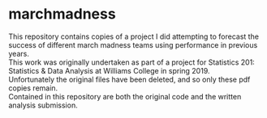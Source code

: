 # marchmadness
This repository contains copies of a project I did attempting to forecast the success of different march madness teams using performance in previous years. \
This work was originally undertaken as part of a project for Statistics 201: Statistics & Data Analysis at Williams College in spring 2019. \
Unfortunately the original files have been deleted, and so only these pdf copies remain. \
Contained in this repository are both the original code and the written analysis submission. 
